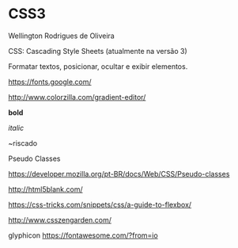 # CSS3

Wellington Rodrigues de Oliveira

CSS: Cascading Style Sheets (atualmente na versão 3)

Formatar textos, posicionar, ocultar e exibir elementos.

https://fonts.google.com/

http://www.colorzilla.com/gradient-editor/

**bold**

*italic*

~riscado

Pseudo Classes

https://developer.mozilla.org/pt-BR/docs/Web/CSS/Pseudo-classes

http://html5blank.com/

https://css-tricks.com/snippets/css/a-guide-to-flexbox/

http://www.csszengarden.com/

glyphicon
https://fontawesome.com/?from=io
